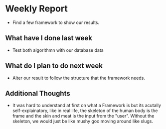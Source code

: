 # Weekly Report

-   Find a few framework to show our results.

## What have I done last week

-   Test both algorithmn with our database data

## What do I plan to do next week

-   Alter our result to follow the structure that the framework needs.

## Additional Thoughts

-   It was hard to understand at first on what a Framework is but its acutally self-explainatory, like in real life, the skeleton of the human body is the frame and the skin and meat is the input from the "user". Without the skeleton, we would just be like mushy goo moving around like slugs.
